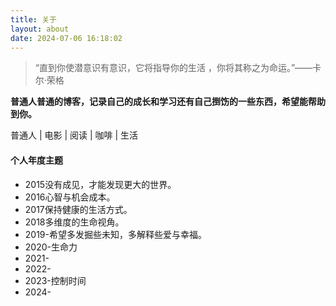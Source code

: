 ```yaml
---
title: 关于
layout: about
date: 2024-07-06 16:18:02
---
```

>“直到你使潜意识有意识，它将指导你的生活 ，你将其称之为命运。”——卡尔·荣格


**普通人普通的博客，记录自己的成长和学习还有自己捯饬的一些东西，希望能帮助到你。**


普通人 | 电影  | 阅读 | 咖啡 | 生活



#### 个人年度主题

*  2015没有成见，才能发现更大的世界。
* 2016心智与机会成本。
* 2017保持健康的生活方式。
* 2018多维度的生命视角。
* 2019-希望多发掘些未知，多解释些爱与幸福。
* 2020-生命力
* 2021-
* 2022-
* 2023-控制时间
* 2024-
